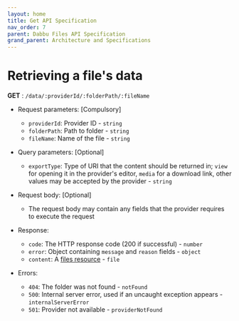```yaml
---
layout: home
title: Get API Specification
nav_order: 7
parent: Dabbu Files API Specification
grand_parent: Architecture and Specifications
---
```


# Retrieving a file's data

**GET** : `/data/:providerId/:folderPath/:fileName`

- Request parameters: [Compulsory]

  - `providerId`: Provider ID - `string`
  - `folderPath`: Path to folder - `string`
  - `fileName`: Name of the file - `string`

- Query parameters: [Optional]

  - `exportType`: Type of URI that the content should be returned in; `view` for opening it in the provider's editor, `media` for a download link, other values may be accepted by the provider - `string`

- Request body: [Optional]

  - The request body may contain any fields that the provider requires to execute the request

- Response:

  - `code`: The HTTP response code (200 if successful) - `number`
  - `error`: Object containing `message` and `reason` fields - `object`
  - `content`: A [files resource](../schema/files_resource.schema.json) - `file`

- Errors:
  - `404`: The folder was not found - `notFound`
  - `500`: Internal server error, used if an uncaught exception appears - `internalServerError`
  - `501`: Provider not available - `providerNotFound`
